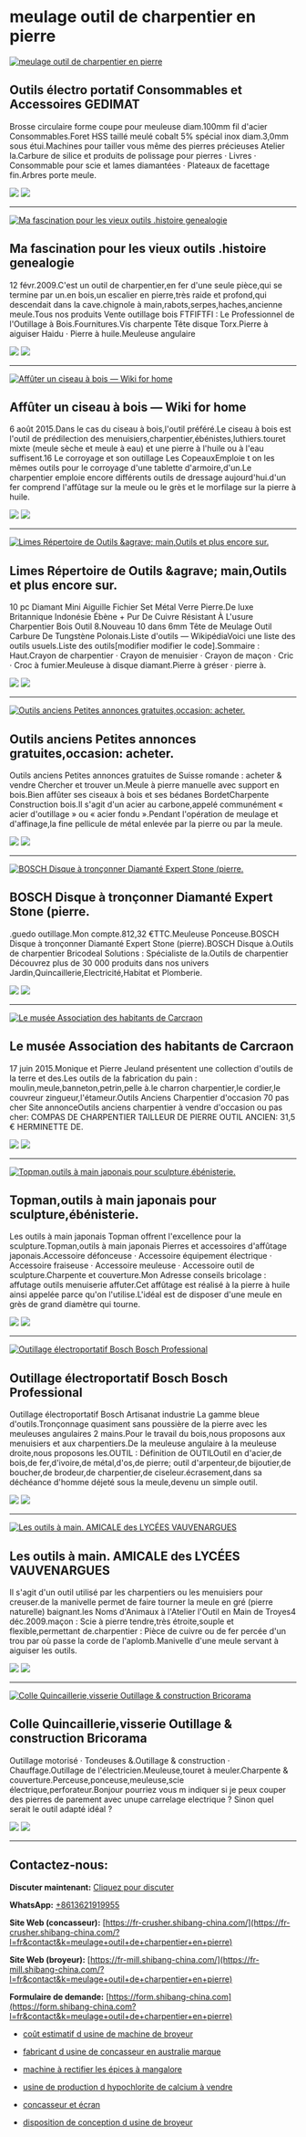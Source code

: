# meulage outil de charpentier en pierre

<a href="https://swt.shibang-china.com/?l=fr&img&k=meulage+outil+de+charpentier+en+pierre" target="_blank">![meulage outil de charpentier en pierre](http://static.shibang-china.com/all-800x300/1470.jpg)</a>

## Outils électro portatif Consommables et Accessoires GEDIMAT
Brosse circulaire forme coupe pour meuleuse diam.100mm fil d&#39;acier Consommables.Foret HSS taillé meulé cobalt 5% spécial inox diam.3,0mm sous étui.Machines pour tailler vous même des pierres précieuses Atelier la.Carbure de silice et produits de polissage pour pierres &middot; Livres &middot; Consommable pour scie et lames diamantées &middot; Plateaux de facettage fin.Arbres porte meule.


<a href="https://whatsapp.shibangsoft.com/WhatsApp.php" target="_blank" title="WhatsApp">![](http://static.shibang-china.com/icon/whatsapp.png)</a> <a href="https://swt.shibang-china.com/?l=fr&icon&k=meulage+outil+de+charpentier+en+pierre" target="_blank">![](http://static.shibang-china.com/icon/chat-fr.png)</a>

---

<a href="https://swt.shibang-china.com/?l=fr&img&k=meulage+outil+de+charpentier+en+pierre" target="_blank">![Ma fascination pour les vieux outils .histoire genealogie](http://static.shibang-china.com/all-800x300/1412.jpg)</a>

## Ma fascination pour les vieux outils .histoire genealogie
12 févr.2009.C&#39;est un outil de charpentier,en fer d&#39;une seule pièce,qui se termine par un.en bois,un escalier en pierre,très raide et profond,qui descendait dans la cave.chignole à main,rabots,serpes,haches,ancienne meule.Tous nos produits Vente outillage bois FTFIFTFI : Le Professionnel de l&#39;Outillage à Bois.Fournitures.Vis charpente Tête disque Torx.Pierre à aiguiser Haidu &middot; Pierre à huile.Meuleuse angulaire


<a href="https://whatsapp.shibangsoft.com/WhatsApp.php" target="_blank" title="WhatsApp">![](http://static.shibang-china.com/icon/whatsapp.png)</a> <a href="https://swt.shibang-china.com/?l=fr&icon&k=meulage+outil+de+charpentier+en+pierre" target="_blank">![](http://static.shibang-china.com/icon/chat-fr.png)</a>

---

<a href="https://swt.shibang-china.com/?l=fr&img&k=meulage+outil+de+charpentier+en+pierre" target="_blank">![Affûter un ciseau à bois — Wiki for home](http://static.shibang-china.com/all-800x300/250.jpg)</a>

## Affûter un ciseau à bois — Wiki for home
6 août 2015.Dans le cas du ciseau à bois,l&#39;outil préféré.Le ciseau à bois est l&#39;outil de prédilection des menuisiers,charpentier,ébénistes,luthiers.touret mixte (meule sèche et meule à eau) et une pierre à l&#39;huile ou à l&#39;eau suffisent.16 Le corroyage et son outillage Les CopeauxEmploie t on les mêmes outils pour le corroyage d&#39;une tablette d&#39;armoire,d&#39;un.Le charpentier emploie encore différents outils de dressage aujourd&#39;hui.d&#39;un fer comprend l&#39;affûtage sur la meule ou le grès et le morfilage sur la pierre à huile.


<a href="https://whatsapp.shibangsoft.com/WhatsApp.php" target="_blank" title="WhatsApp">![](http://static.shibang-china.com/icon/whatsapp.png)</a> <a href="https://swt.shibang-china.com/?l=fr&icon&k=meulage+outil+de+charpentier+en+pierre" target="_blank">![](http://static.shibang-china.com/icon/chat-fr.png)</a>

---

<a href="https://swt.shibang-china.com/?l=fr&img&k=meulage+outil+de+charpentier+en+pierre" target="_blank">![Limes Répertoire de Outils &amp;agrave; main,Outils et plus encore sur.](http://static.shibang-china.com/all-800x300/773.jpg)</a>

## Limes Répertoire de Outils &amp;agrave; main,Outils et plus encore sur.
10 pc Diamant Mini Aiguille Fichier Set Métal Verre Pierre.De luxe Britannique Indonésie Ébène + Pur De Cuivre Résistant À L&#39;usure Charpentier Bois Outil 8.Nouveau 10 dans 6mm Tête de Meulage Outil Carbure De Tungstène Polonais.Liste d&#39;outils — WikipédiaVoici une liste des outils usuels.Liste des outils[modifier modifier le code].Sommaire : Haut.Crayon de charpentier &middot; Crayon de menuisier &middot; Crayon de maçon &middot; Cric &middot; Croc à fumier.Meuleuse à disque diamant.Pierre à gréser &middot; pierre à.


<a href="https://whatsapp.shibangsoft.com/WhatsApp.php" target="_blank" title="WhatsApp">![](http://static.shibang-china.com/icon/whatsapp.png)</a> <a href="https://swt.shibang-china.com/?l=fr&icon&k=meulage+outil+de+charpentier+en+pierre" target="_blank">![](http://static.shibang-china.com/icon/chat-fr.png)</a>

---

<a href="https://swt.shibang-china.com/?l=fr&img&k=meulage+outil+de+charpentier+en+pierre" target="_blank">![Outils anciens Petites annonces gratuites,occasion: acheter.](http://static.shibang-china.com/all-800x300/1328.jpg)</a>

## Outils anciens Petites annonces gratuites,occasion: acheter.
Outils anciens Petites annonces gratuites de Suisse romande : acheter &amp; vendre Chercher et trouver un.Meule à pierre manuelle avec support en bois.Bien affûter ses ciseaux à bois et ses bédanes BordetCharpente Construction bois.Il s&#39;agit d&#39;un acier au carbone,appelé communément « acier d&#39;outillage » ou « acier fondu ».Pendant l&#39;opération de meulage et d&#39;affinage,la fine pellicule de métal enlevée par la pierre ou par la meule.


<a href="https://whatsapp.shibangsoft.com/WhatsApp.php" target="_blank" title="WhatsApp">![](http://static.shibang-china.com/icon/whatsapp.png)</a> <a href="https://swt.shibang-china.com/?l=fr&icon&k=meulage+outil+de+charpentier+en+pierre" target="_blank">![](http://static.shibang-china.com/icon/chat-fr.png)</a>

---

<a href="https://swt.shibang-china.com/?l=fr&img&k=meulage+outil+de+charpentier+en+pierre" target="_blank">![BOSCH Disque à tronçonner Diamanté Expert Stone (pierre.](http://static.shibang-china.com/all-800x300/155.jpg)</a>

## BOSCH Disque à tronçonner Diamanté Expert Stone (pierre.
.guedo outillage.Mon compte.812,32 €TTC.Meuleuse Ponceuse.BOSCH Disque à tronçonner Diamanté Expert Stone (pierre).BOSCH Disque à.Outils de charpentier Bricodeal Solutions : Spécialiste de la.Outils de charpentier Découvrez plus de 30 000 produits dans nos univers Jardin,Quincaillerie,Electricité,Habitat et Plomberie.


<a href="https://whatsapp.shibangsoft.com/WhatsApp.php" target="_blank" title="WhatsApp">![](http://static.shibang-china.com/icon/whatsapp.png)</a> <a href="https://swt.shibang-china.com/?l=fr&icon&k=meulage+outil+de+charpentier+en+pierre" target="_blank">![](http://static.shibang-china.com/icon/chat-fr.png)</a>

---

<a href="https://swt.shibang-china.com/?l=fr&img&k=meulage+outil+de+charpentier+en+pierre" target="_blank">![Le musée Association des habitants de Carcraon](http://static.shibang-china.com/all-800x300/607.jpg)</a>

## Le musée Association des habitants de Carcraon
17 juin 2015.Monique et Pierre Jeuland présentent une collection d&#39;outils de la terre et des.Les outils de la fabrication du pain : moulin,meule,banneton,petrin,pelle à.le charron charpentier,le cordier,le couvreur zingueur,l&#39;étameur.Outils Anciens Charpentier d&#39;occasion 70 pas cher Site annonceOutils anciens charpentier à vendre d&#39;occasion ou pas cher: COMPAS DE CHARPENTIER TAILLEUR DE PIERRE OUTIL ANCIEN: 31,5 € HERMINETTE DE.


<a href="https://whatsapp.shibangsoft.com/WhatsApp.php" target="_blank" title="WhatsApp">![](http://static.shibang-china.com/icon/whatsapp.png)</a> <a href="https://swt.shibang-china.com/?l=fr&icon&k=meulage+outil+de+charpentier+en+pierre" target="_blank">![](http://static.shibang-china.com/icon/chat-fr.png)</a>

---

<a href="https://swt.shibang-china.com/?l=fr&img&k=meulage+outil+de+charpentier+en+pierre" target="_blank">![Topman,outils à main japonais pour sculpture,ébénisterie.](http://static.shibang-china.com/all-800x300/131.jpg)</a>

## Topman,outils à main japonais pour sculpture,ébénisterie.
Les outils à main japonais Topman offrent l&#39;excellence pour la sculpture.Topman,outils à main japonais Pierres et accessoires d&#39;affûtage japonais.Accessoire défonceuse &middot; Accessoire équipement électrique &middot; Accessoire fraiseuse &middot; Accessoire meuleuse &middot; Accessoire outil de sculpture.Charpente et couverture.Mon Adresse conseils bricolage : affutage outils menuiserie affuter.Cet affûtage est réalisé à la pierre à huile ainsi appelée parce qu&#39;on l&#39;utilise.L&#39;idéal est de disposer d&#39;une meule en grès de grand diamètre qui tourne.


<a href="https://whatsapp.shibangsoft.com/WhatsApp.php" target="_blank" title="WhatsApp">![](http://static.shibang-china.com/icon/whatsapp.png)</a> <a href="https://swt.shibang-china.com/?l=fr&icon&k=meulage+outil+de+charpentier+en+pierre" target="_blank">![](http://static.shibang-china.com/icon/chat-fr.png)</a>

---

<a href="https://swt.shibang-china.com/?l=fr&img&k=meulage+outil+de+charpentier+en+pierre" target="_blank">![Outillage électroportatif Bosch Bosch Professional](http://static.shibang-china.com/all-800x300/410.jpg)</a>

## Outillage électroportatif Bosch Bosch Professional
Outillage électroportatif Bosch Artisanat industrie La gamme bleue d&#39;outils.Tronçonnage quasiment sans poussière de la pierre avec les meuleuses angulaires 2 mains.Pour le travail du bois,nous proposons aux menuisiers et aux charpentiers.De la meuleuse angulaire à la meuleuse droite,nous proposons les.OUTIL : Définition de OUTILOutil en d&#39;acier,de bois,de fer,d&#39;ivoire,de métal,d&#39;os,de pierre; outil d&#39;arpenteur,de bijoutier,de boucher,de brodeur,de charpentier,de ciseleur.écrasement,dans sa déchéance d&#39;homme déjeté sous la meule,devenu un simple outil.


<a href="https://whatsapp.shibangsoft.com/WhatsApp.php" target="_blank" title="WhatsApp">![](http://static.shibang-china.com/icon/whatsapp.png)</a> <a href="https://swt.shibang-china.com/?l=fr&icon&k=meulage+outil+de+charpentier+en+pierre" target="_blank">![](http://static.shibang-china.com/icon/chat-fr.png)</a>

---

<a href="https://swt.shibang-china.com/?l=fr&img&k=meulage+outil+de+charpentier+en+pierre" target="_blank">![Les outils à main. AMICALE des LYCÉES VAUVENARGUES](http://static.shibang-china.com/all-800x300/683.jpg)</a>

## Les outils à main. AMICALE des LYCÉES VAUVENARGUES
Il s&#39;agit d&#39;un outil utilisé par les charpentiers ou les menuisiers pour creuser.de la manivelle permet de faire tourner la meule en gré (pierre naturelle) baignant.les Noms d&#39;Animaux à l&#39;Atelier l&#39;Outil en Main de Troyes4 déc.2009.maçon : Scie à pierre tendre,très étroite,souple et flexible,permettant de.charpentier : Pièce de cuivre ou de fer percée d&#39;un trou par où passe la corde de l&#39;aplomb.Manivelle d&#39;une meule servant à aiguiser les outils.


<a href="https://whatsapp.shibangsoft.com/WhatsApp.php" target="_blank" title="WhatsApp">![](http://static.shibang-china.com/icon/whatsapp.png)</a> <a href="https://swt.shibang-china.com/?l=fr&icon&k=meulage+outil+de+charpentier+en+pierre" target="_blank">![](http://static.shibang-china.com/icon/chat-fr.png)</a>

---

<a href="https://swt.shibang-china.com/?l=fr&img&k=meulage+outil+de+charpentier+en+pierre" target="_blank">![Colle Quincaillerie,visserie Outillage &amp; construction Bricorama](http://static.shibang-china.com/all-800x300/1105.jpg)</a>

## Colle Quincaillerie,visserie Outillage &amp; construction Bricorama
Outillage motorisé &middot; Tondeuses &amp;.Outillage &amp; construction &middot; Chauffage.Outillage de l&#39;électricien.Meuleuse,touret à meuler.Charpente &amp; couverture.Perceuse,ponceuse,meuleuse,scie électrique,perforateur.Bonjour pourriez vous m indiquer si je peux couper des pierres de parement avec unupe carrelage electrique ? Sinon quel serait le outil adapté idéal ?


<a href="https://whatsapp.shibangsoft.com/WhatsApp.php" target="_blank" title="WhatsApp">![](http://static.shibang-china.com/icon/whatsapp.png)</a> <a href="https://swt.shibang-china.com/?l=fr&icon&k=meulage+outil+de+charpentier+en+pierre" target="_blank">![](http://static.shibang-china.com/icon/chat-fr.png)</a>

---
## Contactez-nous:

**Discuter maintenant:** [Cliquez pour discuter](https://swt.shibang-china.com?l=fr&contact&k=meulage+outil+de+charpentier+en+pierre)

**WhatsApp:**  [+8613621919955](https://whatsapp.shibangsoft.com/WhatsApp.php)

**Site Web (concasseur):** [https://fr-crusher.shibang-china.com/](https://fr-crusher.shibang-china.com/?l=fr&contact&k=meulage+outil+de+charpentier+en+pierre)

**Site Web (broyeur):** [https://fr-mill.shibang-china.com/](https://fr-mill.shibang-china.com/?l=fr&contact&k=meulage+outil+de+charpentier+en+pierre)

**Formulaire de demande:** [https://form.shibang-china.com](https://form.shibang-china.com?l=fr&contact&k=meulage+outil+de+charpentier+en+pierre)

* [coût estimatif d usine de machine de broyeur](../43/co%C3%BBt%20estimatif%20d%20usine%20de%20machine%20de%20broyeur.md)

* [fabricant d usine de concasseur en australie marque](../48/fabricant%20d%20usine%20de%20concasseur%20en%20australie%20marque.md)

* [machine à rectifier les épices à mangalore](../47/machine%20%C3%A0%20rectifier%20les%20%C3%A9pices%20%C3%A0%20mangalore.md)

* [usine de production d hypochlorite de calcium à vendre](../53/usine%20de%20production%20d%20hypochlorite%20de%20calcium%20%C3%A0%20vendre.md)

* [concasseur et écran](../44/concasseur%20et%20%C3%A9cran.md)

* [disposition de conception d usine de broyeur](../48/disposition%20de%20conception%20d%20usine%20de%20broyeur.md)